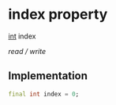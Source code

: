 


# index property







[int](https://api.flutter.dev/flutter/dart-core/int-class.html) index
  
_<span class="feature">read / write</span>_






## Implementation

```dart
final int index = 0;
```







